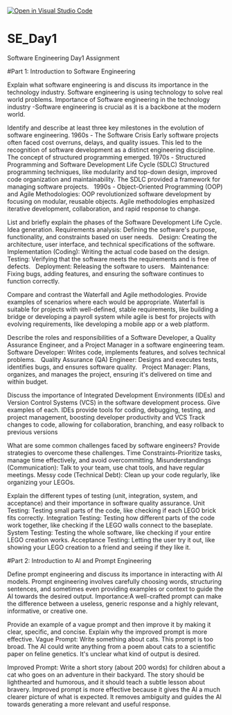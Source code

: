 [![Open in Visual Studio Code](https://classroom.github.com/assets/open-in-vscode-2e0aaae1b6195c2367325f4f02e2d04e9abb55f0b24a779b69b11b9e10269abc.svg)](https://classroom.github.com/online_ide?assignment_repo_id=18412845&assignment_repo_type=AssignmentRepo)
# SE_Day1
Software Engineering Day1 Assignment

#Part 1: Introduction to Software Engineering

Explain what software engineering is and discuss its importance in the technology industry.
Software engineering is using technology to solve real world problems.
Importance of Software engineering in the technology industry
-Software engineering is crucial as it is a backbone at the modern world.

Identify and describe at least three key milestones in the evolution of software engineering.
1960s - The Software Crisis
Early software projects often faced cost overruns, delays, and quality issues. This led to the recognition of software development as a distinct engineering discipline. The concept of structured programming emerged.
1970s - Structured Programming and Software Development Life Cycle (SDLC)
Structured programming techniques, like modularity and top-down design, improved code organization and maintainability. The SDLC provided a framework for managing software projects.   
1990s - Object-Oriented Programming (OOP) and Agile Methodologies: OOP revolutionized software development by focusing on modular, reusable objects.
Agile methodologies emphasized iterative development, collaboration, and rapid response to change. 


List and briefly explain the phases of the Software Development Life Cycle.
Idea generation.
Requirements analysis: Defining the software's purpose, functionality, and constraints based on user needs.   
Design: Creating the architecture, user interface, and technical specifications of the software.
Implementation (Coding): Writing the actual code based on the design.
Testing: Verifying that the software meets the requirements and is free of defects.   
Deployment: Releasing the software to users.   
Maintenance: Fixing bugs, adding features, and ensuring the software continues to function correctly.


Compare and contrast the Waterfall and Agile methodologies. Provide examples of scenarios where each would be appropriate.
Waterfall is suitable for projects with well-defined, stable requirements, like building a bridge or developing a payroll system  while agile is best for projects with evolving requirements, like developing a mobile app or a web platform.


Describe the roles and responsibilities of a Software Developer, a Quality Assurance Engineer, and a Project Manager in a software engineering team.
Software Developer: Writes code, implements features, and solves technical problems.   
Quality Assurance (QA) Engineer: Designs and executes tests, identifies bugs, and ensures software quality.   
Project Manager: Plans, organizes, and manages the project, ensuring it's delivered on time and within budget.


Discuss the importance of Integrated Development Environments (IDEs) and Version Control Systems (VCS) in the software development process. Give examples of each.
IDEs provide tools for coding, debugging, testing, and project management, boosting developer productivity and VCS Track changes to code, allowing for collaboration, branching, and easy rollback to previous versions 

What are some common challenges faced by software engineers? Provide strategies to overcome these challenges.
Time Constraints-Prioritize tasks, manage time effectively, and avoid overcommitting.
Misunderstandings (Communication): Talk to your team, use chat tools, and have regular meetings.
Messy code (Technical Debt): Clean up your code regularly, like organizing your LEGOs.



Explain the different types of testing (unit, integration, system, and acceptance) and their importance in software quality assurance.
Unit Testing: Testing small parts of the code, like checking if each LEGO brick fits correctly.
Integration Testing: Testing how different parts of the code work together, like checking if the LEGO walls connect to the baseplate.
System Testing: Testing the whole software, like checking if your entire LEGO creation works.
Acceptance Testing: Letting the user try it out, like showing your LEGO creation to a friend and seeing if they like it.


#Part 2: Introduction to AI and Prompt Engineering


Define prompt engineering and discuss its importance in interacting with AI models.
 Prompt engineering involves carefully choosing words, structuring sentences, and sometimes even providing examples or context to guide the AI towards the desired output.
 Importance:A well-crafted prompt can make the difference between a useless, generic response and a highly relevant, informative, or creative one.

Provide an example of a vague prompt and then improve it by making it clear, specific, and concise. Explain why the improved prompt is more effective.
Vague Prompt: Write something about cats.
This prompt is too broad.  The AI could write anything from a poem about cats to a scientific paper on feline genetics.  It's unclear what kind of output is desired.

Improved Prompt: Write a short story (about 200 words) for children about a cat who goes on an adventure in their backyard. The story should be lighthearted and humorous, and it should teach a subtle lesson about bravery.
Improved prompt is more effective because it gives the AI a much clearer picture of what is expected. It removes ambiguity and guides the AI towards generating a more relevant and useful response.

 
